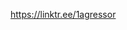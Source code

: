 https://linktr.ee/1agressor

<!---
1AGRESSOR/1AGRESSOR is a ✨ special ✨ repository because its `README.md` (this file) appears on your GitHub profile.
You can click the Preview link to take a look at your changes.
--->
